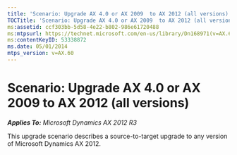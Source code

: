 ```yaml
---
title: 'Scenario: Upgrade AX 4.0 or AX 2009  to AX 2012 (all versions)'
TOCTitle: 'Scenario: Upgrade AX 4.0 or AX 2009  to AX 2012 (all versions)'
ms:assetid: ccf303bb-5d58-4e22-b802-986e61720488
ms:mtpsurl: https://technet.microsoft.com/en-us/library/Dn168971(v=AX.60)
ms:contentKeyID: 53338872
ms.date: 05/01/2014
mtps_version: v=AX.60
---
```


# Scenario: Upgrade AX 4.0 or AX 2009 to AX 2012 (all versions) 


_**Applies To:** Microsoft Dynamics AX 2012 R3_

This upgrade scenario describes a source-to-target upgrade to any version of Microsoft Dynamics AX 2012.

  


